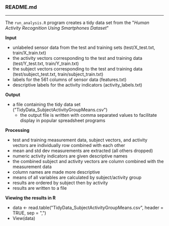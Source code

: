 ### README.md
---

The `run_analysis.R` program creates a tidy data set from the "_Human Activity Recognition Using Smartphones Dataset_"

**Input**
- unlabeled sensor data from the test and training sets (test/X_test.txt, train/X_train.txt)
- the activity vectors corresponding to the test and training data (test/Y_test.txt, train/Y_train.txt)
- the subject vectors corresponding to the test and training data (test/subject_test.txt, train/subject_train.txt)
- labels for the 561 columns of sensor data (features.txt)
- descriptive labels for the activity indicators (activity_labels.txt)

**Output**
- a file containing the tidy data set ("TidyData_SubjectActivityGroupMeans.csv")
    - the output file is written with comma separated values to facilitate display in popular spreadsheet programs

**Processing**
- test and training measurement data, subject vectors, and activity vectors are individually row combined with each other
- mean and std dev measurements are extracted (all others dropped)
- numeric activity indicators are given descriptive names
- the combined subject and activity vectors are column combined with the measurement data
- column names are made more descriptive
- means of all variables are calculated by subject/activity group
- results are ordered by subject then by activity
- results are written to a file

**Viewing the results in R**
- data <- read.table("TidyData_SubjectActivityGroupMeans.csv", header = TRUE, sep = ",")
- View(data)
